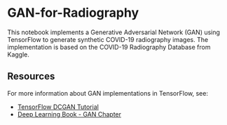 # GAN-for-Radiography


This notebook implements a Generative Adversarial Network (GAN) using TensorFlow to generate synthetic COVID-19 radiography images. The implementation is based on the COVID-19 Radiography Database from Kaggle.


## Resources

For more information about GAN implementations in TensorFlow, see:

- [TensorFlow DCGAN Tutorial](https://github.com/tensorflow/docs/blob/master/site/en/tutorials/generative/dcgan.ipynb)  
- [Deep Learning Book - GAN Chapter](https://www.deeplearningbook.org/)
